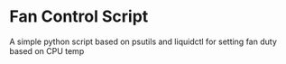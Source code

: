 # Fan Control Script

A simple python script based on psutils and liquidctl for setting fan duty based on CPU temp
